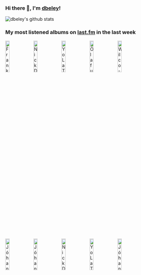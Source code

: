 ### Hi there 👋, I'm [dbeley](https://dbeley.ovh/en)!

![dbeley's github stats](https://github-readme-stats.vercel.app/api?username=dbeley)

### My most listened albums on [last.fm](https://www.last.fm/user/d_beley) in the last week

[<img src='https://lastfm.freetls.fastly.net/i/u/300x300/b7498614ca565faaa2704654b638024e.png' width='16%' height='16%' alt='Frank Ocean - Blonde'>](https://www.last.fm/music/frank%2bocean/blonde)&nbsp;
[<img src='https://lastfm.freetls.fastly.net/i/u/300x300/6e3fd83e52fedeab8e4d59e0d2da1ac9.png' width='16%' height='16%' alt='Nick Drake - Pink Moon'>](https://www.last.fm/music/nick%2bdrake/pink%2bmoon)&nbsp;
[<img src='https://lastfm.freetls.fastly.net/i/u/300x300/191fb05046bdec6b962dc75a9023d711.jpg' width='16%' height='16%' alt='Yo La Tengo - Wfmu Studios, East Orange, New Jersey 4th February 1990'>](https://www.last.fm/music/yo%2bla%2btengo/wfmu%2bstudios%252c%2beast%2borange%252c%2bnew%2bjersey%2b4th%2bfebruary%2b1990)&nbsp;
[<img src='https://lastfm.freetls.fastly.net/i/u/300x300/372330feaf1a55a5e1d9b3c7a8f03331.jpg' width='16%' height='16%' alt='Ólafur Arnalds - re:member'>](https://www.last.fm/music/%25c3%2593lafur%2barnalds/re%253amember)&nbsp;
[<img src='https://lastfm.freetls.fastly.net/i/u/300x300/b30dc63512734459a046814175ef8193.png' width='16%' height='16%' alt='Wilco - Yankee Hotel Foxtrot'>](https://www.last.fm/music/wilco/yankee%2bhotel%2bfoxtrot)&nbsp;
<br>
[<img src='https://lastfm.freetls.fastly.net/i/u/300x300/b68515644f55e3c0d82806a0b579d7c2.jpg' width='16%' height='16%' alt='Jóhann Jóhannsson - Virðulegu forsetar'>](https://www.last.fm/music/j%25c3%25b3hann%2bj%25c3%25b3hannsson/vir%25c3%25b0ulegu%2bforsetar)&nbsp;
[<img src='https://lastfm.freetls.fastly.net/i/u/300x300/1870989f906b478e8fe5f1194b200ce6.png' width='16%' height='16%' alt='Jóhann Jóhannsson - Fordlândia'>](https://www.last.fm/music/j%25c3%25b3hann%2bj%25c3%25b3hannsson/fordl%25c3%25a2ndia)&nbsp;
[<img src='https://lastfm.freetls.fastly.net/i/u/300x300/ad656836a06e4267858d105ddd13fe04.png' width='16%' height='16%' alt='Nick Drake - Bryter Layter'>](https://www.last.fm/music/nick%2bdrake/bryter%2blayter)&nbsp;
[<img src='https://lastfm.freetls.fastly.net/i/u/300x300/dbb8819850a2fe3f96ce67c49879001e.jpg' width='16%' height='16%' alt='Yo La Tengo - Sleepless Night'>](https://www.last.fm/music/yo%2bla%2btengo/sleepless%2bnight)&nbsp;
[<img src='https://lastfm.freetls.fastly.net/i/u/300x300/12a1547aec91585faaa70821070bb20c.jpg' width='16%' height='16%' alt='Jóhann Jóhannsson - Orphée'>](https://www.last.fm/music/j%25c3%25b3hann%2bj%25c3%25b3hannsson/orph%25c3%25a9e)&nbsp;
<br>
